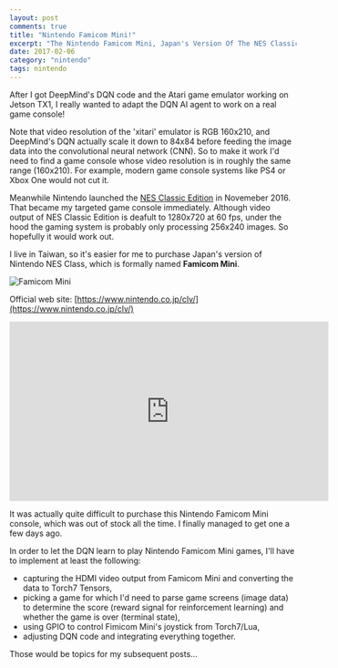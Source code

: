 ```yaml
---
layout: post
comments: true
title: "Nintendo Famicom Mini!"
excerpt: "The Nintendo Famicom Mini, Japan's Version Of The NES Classic Edition."
date: 2017-02-06
category: "nintendo"
tags: nintendo
---
```


After I got DeepMind's DQN code and the Atari game emulator working on Jetson TX1, I really wanted to adapt the DQN AI agent to work on a real game console!

Note that video resolution of the 'xitari' emulator is RGB 160x210, and DeepMind's DQN actually scale it down to 84x84 before feeding the image data into the convolutional neural network (CNN). So to make it work I'd need to find a game console whose video resolution is in roughly the same range (160x210). For example, modern game console systems like PS4 or Xbox One would not cut it.

Meanwhile Nintendo launched the [NES Classic Edition](http://www.nintendo.com/nes-classic/) in Novemeber 2016. That became my targeted game console immediately. Although video output of NES Classic Edition is deafult to 1280x720 at 60 fps, under the hood the gaming system is probably only processing 256x240 images. So hopefully it would work out.

I live in Taiwan, so it's easier for me to purchase Japan's version of Nintendo NES Class, which is formally named **Famicom Mini**.

![Famicom Mini](https://www.nintendo.co.jp/clv/images/spec/spec_top_main.png)

Official web site: [https://www.nintendo.co.jp/clv/](https://www.nintendo.co.jp/clv/)

<iframe width="560" height="315" src="https://www.youtube.com/embed/3GQ02nXQQiM" frameborder="0" allowfullscreen></iframe>

It was actually quite difficult to purchase this Nintendo Famicom Mini console, which was out of stock all the time. I finally managed to get one a few days ago.

In order to let the DQN learn to play Nintendo Famicom Mini games, I'll have to implement at least the following:

* capturing the HDMI video output from Famicom Mini and converting the data to Torch7 Tensors,
* picking a game for which I'd need to parse game screens (image data) to determine the score (reward signal for reinforcement learning) and whether the game is over (terminal state),
* using GPIO to control Fimicom Mini's joystick from Torch7/Lua,
* adjusting DQN code and integrating everything together.

Those would be topics for my subsequent posts...
